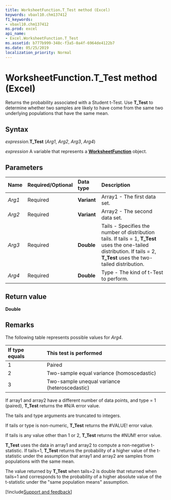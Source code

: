 ```yaml
---
title: WorksheetFunction.T_Test method (Excel)
keywords: vbaxl10.chm137412
f1_keywords:
- vbaxl10.chm137412
ms.prod: excel
api_name:
- Excel.WorksheetFunction.T_Test
ms.assetid: b777b999-348c-f3a5-0a4f-6964de4122b7
ms.date: 05/25/2019
localization_priority: Normal
---
```



# WorksheetFunction.T_Test method (Excel)

Returns the probability associated with a Student t-Test. Use **T_Test** to determine whether two samples are likely to have come from the same two underlying populations that have the same mean.


## Syntax

_expression_.**T_Test** (_Arg1_, _Arg2_, _Arg3_, _Arg4_)

_expression_ A variable that represents a **[WorksheetFunction](Excel.WorksheetFunction.md)** object.


## Parameters

|Name|Required/Optional|Data type|Description|
|:-----|:-----|:-----|:-----|
| _Arg1_|Required| **Variant**|Array1 - The first data set.|
| _Arg2_|Required| **Variant**|Array2 - The second data set.|
| _Arg3_|Required| **Double**|Tails - Specifies the number of distribution tails. If tails = 1, **T_Test** uses the one-tailed distribution. If tails = 2, **T_Test** uses the two-tailed distribution.|
| _Arg4_|Required| **Double**|Type - The kind of t-Test to perform.|

## Return value

**Double**


## Remarks

The following table represents possible values for _Arg4_.

|If type equals|This test is performed|
|:-----|:-----|
|1|Paired|
|2|Two-sample equal variance (homoscedastic)|
|3|Two-sample unequal variance (heteroscedastic)|

If array1 and array2 have a different number of data points, and type = 1 (paired), **T_Test** returns the #N/A error value.
    
The tails and type arguments are truncated to integers.
    
If tails or type is non-numeric, **T_Test** returns the #VALUE! error value.
    
If tails is any value other than 1 or 2, **T_Test** returns the #NUM! error value.
    
**T_Test** uses the data in array1 and array2 to compute a non-negative t-statistic. If tails=1, **T_Test** returns the probability of a higher value of the t-statistic under the assumption that array1 and array2 are samples from populations with the same mean. 

The value returned by **T_Test** when tails=2 is double that returned when tails=1 and corresponds to the probability of a higher absolute value of the t-statistic under the "same population means" assumption.
    


[!include[Support and feedback](~/includes/feedback-boilerplate.md)]